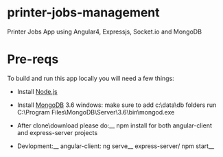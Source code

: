 # printer-jobs-management

Printer Jobs App using Angular4, Expressjs, Socket.io and MongoDB

# Pre-reqs
To build and run this app locally you will need a few things:
- Install [Node.js](https://nodejs.org/en/)
- Install [MongoDB](https://docs.mongodb.com/manual/installation/) 3.6
	windows:
	   make sure to add c:\data\db folders
	   run C:\Program Files\MongoDB\Server\3.6\bin\mongod.exe
	   
- After clone\download please do:__
	npm install for both angular-client and express-server projects
- Devlopment:__
	angular-client: ng serve__
	express-server/ npm start__
	
	